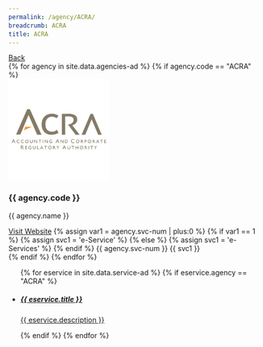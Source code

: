 ```yaml
---
permalink: /agency/ACRA/
breadcrumb: ACRA
title: ACRA
---
```


<div class="agency">
  <div class="controls">
    <span class="back-button"><a href="/all-agencies/">Back</a></span>
   </div>
  
  <div class="agency-header">
    {% for agency in site.data.agencies-ad %}   
      {% if agency.code == "ACRA" %}
          <div>
            <img src="/images/square/ACRA.png" alt="{{ agency.name }}" />
          </div>
          <div class="agency-details">
            <div class="agency-name">
              <h3>{{ agency.code }}</h3>
              <p>{{ agency.name }}</p>
            </div>
            <div class="agency-meta">
              <a href="{{ agency.website }}">Visit Website</a>
              {% assign var1 = agency.svc-num | plus:0  %}
              {% if var1 == 1 %}
                {% assign svc1 = 'e-Service' %}
              {% else %}
               {% assign svc1 = 'e-Services' %}
              {% endif %}
              <span>{{ agency.svc-num }} {{ svc1 }} </span>
            </div>
          </div> 
      {% endif %}
    {% endfor %}
   </div>
   
  <div class="agency-body">
  <ul>
  {% for eservice in site.data.service-ad %}
    {% if eservice.agency == "ACRA" %}
    <li class="list-item">
      <a href="{{ eservice.url }}">        
        <div class="list-item-text">
          <h5>{{ eservice.title }}</h5>
          <p>{{ eservice.description }}</p>
        </div>
      </a>
    </li>   
    {% endif %}
    {% endfor %} 
  </ul>
  </div>
 </div>
